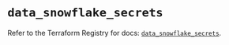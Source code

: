 # `data_snowflake_secrets`

Refer to the Terraform Registry for docs: [`data_snowflake_secrets`](https://registry.terraform.io/providers/snowflakedb/snowflake/2.4.0/docs/data-sources/secrets).
